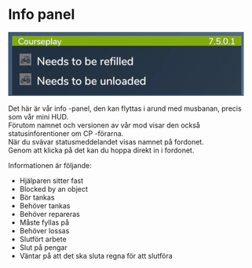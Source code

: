 # Info panel
![Image](../assets/images/infopanel_0_0_480_130.png)

  
Det här är vår info -panel, den kan flyttas i arund med musbanan, precis som vår mini HUD.  
Förutom namnet och versionen av vår mod visar den också statusinforentioner om CP -förarna.  
När du svävar statusmeddelandet visas namnet på fordonet.  
Genom att klicka på det kan du hoppa direkt in i fordonet.  


  
Informationen är följande:  
- Hjälparen sitter fast  
- Blocked by an object  
- Bör tankas  
- Behöver tankas  
- Behöver repareras  
- Måste fyllas på  
- Behöver lossas  
- Slutfört arbete  
- Slut på pengar  
- Väntar på att det ska sluta regna för att slutföra   


